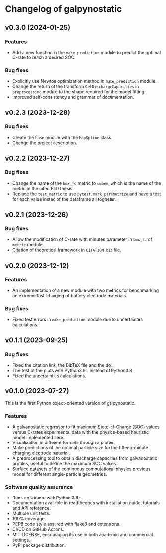 # Changelog of galpynostatic

## v0.3.0 (2024-01-25)

### Features

- Add a new function in the `make_prediction` module to predict the optimal C-rate to reach a desired SOC.

### Bug fixes

- Explicitly use Newton optimization method in `make_prediction` module.
- Change the return of the transform `GetDischargeCapacities` in `preprocessing` module to the shape required for the model fitting.
- Improved self-consistency and grammar of documentation.


## v0.2.3 (2023-12-28)

### Bug fixes

- Create the `base` module with the `MapSpline` class.
- Change the project description.


## v0.2.2 (2023-12-27)

### Bug fixes

- Change the name of the `bmx_fc` metric to `umbem`, which is the name of the metric in the cited PhD thesis.
- Replace the `test_metric` to use `pytest.mark.parametrize` and have a test for each value insted of the dataframe all togheter.


## v0.2.1 (2023-12-26)

### Bug fixes

- Allow the modification of C-rate with minutes parameter in `bmx_fc` of `metric` module.
- Citation of theoretical framework in `CITATION.bib` file.


## v0.2.0 (2023-12-12)

### Features

- An implementation of a new module with two metrics for benchmarking an extreme fast-charging of battery electrode materials.

### Bug fixes

- Fixed test errors in `make_prediction` module due to uncertaintes calculations.


## v0.1.1 (2023-09-25)

### Bug fixes

- Fixed the citation link, the BibTeX file and the doi.
- The test of the plots with Python3.9+ instead of Python3.8
- Fixed the uncertainties calculations.


## v0.1.0 (2023-07-27)

This is the first Python object-oriented version of galpynostatic.

### Features

- A galvanostatic regressor to fit maximum State-of-Charge (SOC) values versus C-rates experimental data with the physics-based heuristic model implemented here. 
- Visualization in different formats through a plotter.
- Make predictions of the optimal particle size for the fifteen-minute charging electrode material. 
- A preprocessing tool to obtain discharge capacities from galvanostatic profiles, useful to define the maximum SOC values.
- Surface datasets of the continuous computational physics previous model for different single-particle geometries. 

### Software quality assurance

- Runs on Ubuntu with Python 3.8+.
- Documentation available in readthedocs with installation guide, tutorials and API reference.
- Multiple unit tests.
- 100% coverage.
- PEP8 code style assured with flake8 and extensions.
- CI/CD on GitHub Actions.
- MIT LICENSE, encouraging its use in both academic and commercial settings.
- PyPI package distribution.
